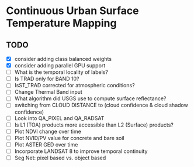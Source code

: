 # Continuous Urban Surface Temperature Mapping
## TODO
- [x] consider adding class balanced weights
- [x] consider adding parallel GPU support
- [ ] What is the temporal locality of labels?
- [ ] Is TRAD only for BAND 10?
- [ ] IsST_TRAD corrected for atmospheric conditions?
- [ ] Change Thermal Band input
- [ ] What algorithm did USGS use to compute surface reflectance?
- [ ] switching from CLOUD DISTANCE to (cloud confidence & cloud shadow confidence)
- [ ] Look into QA_PIXEL and QA_RADSAT
- [ ] Is L1 (TOA) products more accessible than L2 (Surface) products?
- [ ] Plot NDVI change over time
- [ ] Plot NVID/PV value for concrete and bare soil
- [ ] Plot ASTER GED over time
- [ ] Incorporate LANDSAT 8 to improve temporal continuity
- [ ] Seg Net: pixel based vs. object based
